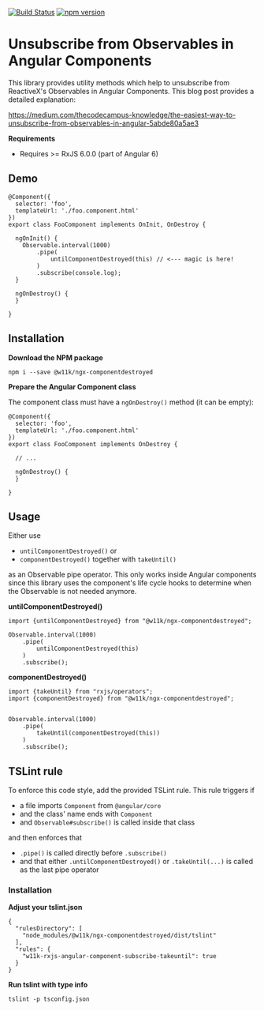 
[![Build Status](https://travis-ci.org/w11k/ngx-componentdestroyed.svg?branch=master)](https://travis-ci.org/w11k/ngx-componentdestroyed)
[![npm version](https://badge.fury.io/js/ngx-componentdestroyed.svg)](https://badge.fury.io/js/ngx-componentdestroyed)


# Unsubscribe from Observables in Angular Components

This library provides utility methods which help to unsubscribe from ReactiveX's Observables in Angular Components. This blog post provides a detailed explanation:

https://medium.com/thecodecampus-knowledge/the-easiest-way-to-unsubscribe-from-observables-in-angular-5abde80a5ae3

**Requirements**

- Requires >= RxJS 6.0.0 (part of Angular 6)

## Demo

```
@Component({
  selector: 'foo',
  templateUrl: './foo.component.html'
})
export class FooComponent implements OnInit, OnDestroy {

  ngOnInit() {
    Observable.interval(1000)
        .pipe(
            untilComponentDestroyed(this) // <--- magic is here!
        )
        .subscribe(console.log);
  }

  ngOnDestroy() {
  }
  
}
```

## Installation

**Download the NPM package**

```
npm i --save @w11k/ngx-componentdestroyed
```

**Prepare the Angular Component class**

The component class must have a `ngOnDestroy()` method (it can be empty):

```
@Component({
  selector: 'foo',
  templateUrl: './foo.component.html'
})
export class FooComponent implements OnDestroy {

  // ...

  ngOnDestroy() {
  }
  
}
```

## Usage

Either use 

- `untilComponentDestroyed()` or 
- `componentDestroyed()` together with `takeUntil()` 

as an Observable pipe operator. This only works inside Angular components since this library uses the component's life cycle hooks to determine when the Observable is not needed anymore.


**untilComponentDestroyed()**

```
import {untilComponentDestroyed} from "@w11k/ngx-componentdestroyed";

Observable.interval(1000)
    .pipe(
        untilComponentDestroyed(this)
    )
    .subscribe();
```

**componentDestroyed()**

```
import {takeUntil} from "rxjs/operators";
import {componentDestroyed} from "@w11k/ngx-componentdestroyed";


Observable.interval(1000)
    .pipe(
        takeUntil(componentDestroyed(this))
    )
    .subscribe();
```

## TSLint rule

To enforce this code style, add the provided TSLint rule. This rule triggers if

- a file imports `Component` from `@angular/core`
- and the class' name ends with `Component`
- and `Observable#subscribe()` is called inside that class

and then enforces that 

- `.pipe()` is called directly before `.subscribe()`
- and that either `.untilComponentDestroyed()` or `.takeUntil(...)` is called as the last pipe operator

### Installation 

**Adjust your tslint.json**

```
{
  "rulesDirectory": [
    "node_modules/@w11k/ngx-componentdestroyed/dist/tslint"
  ],
  "rules": {
    "w11k-rxjs-angular-component-subscribe-takeuntil": true
  }
}
```

**Run tslint with type info**

```
tslint -p tsconfig.json
```
